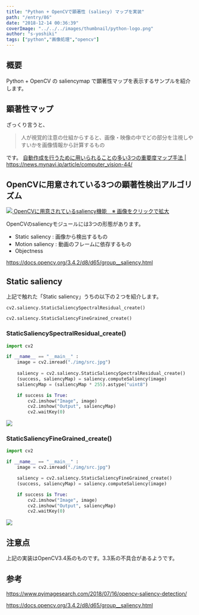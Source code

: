 ```yaml
---
title: "Python + OpenCVで顕著性 (saliecy) マップを実装"
path: "/entry/86"
date: "2018-12-14 00:36:39"
coverImage: "../../../images/thumbnail/python-logo.png"
author: "s-yoshiki"
tags: ["python","画像処理","opencv"]
---
```


## 概要

Python + OpenCV の saliencymap で顕著性マップを表示するサンプルを紹介します。

## 顕著性マップ

ざっくり言うと、
<blockquote>
人が視覚的注意の仕組からすると、画像・映像の中でどの部分を注視しやすいかを画像情報から計算するもの</blockquote>
です。
<a href="https://news.mynavi.jp/article/computer_vision-44/">自動作成を行うために用いられることの多い3つの重要度マップ手法 | https://news.mynavi.jp/article/computer_vision-44/</a>

## OpenCVに用意されている3つの顕著性検出アルゴリズム

<a href="https://docs.opencv.org/3.4.2/saliency.png">
<img src="https://docs.opencv.org/3.4.2/saliency.png">
OpenCVに用意されているsaliency機能　※ 画像をクリックで拡大</a>

OpenCVのsaliencyモジュールには3つの形態があります。
<ul>
 	<li>Static saliency : 画像から検出するもの</li>
 	<li>Motion saliency : 動画のフレームに依存するもの</li>
 	<li>Objectness</li>
</ul>
<a href="https://docs.opencv.org/3.4.2/d8/d65/group__saliency.html">https://docs.opencv.org/3.4.2/d8/d65/group__saliency.html</a>

## Static saliency

上記で触れた「Static saliency」うちの以下の２つを紹介します。

```
cv2.saliency.StaticSaliencySpectralResidual_create()
```

```
cv2.saliency.StaticSaliencyFineGrained_create()
```

### StaticSaliencySpectralResidual_create()

```py
import cv2

if __name__ == "__main__" :
    image = cv2.imread("./img/src.jpg")
    
    saliency = cv2.saliency.StaticSaliencySpectralResidual_create()
    (success, saliencyMap) = saliency.computeSaliency(image)
    saliencyMap = (saliencyMap * 255).astype("uint8")

    if success is True:
        cv2.imshow("Image", image)
        cv2.imshow("Output", saliencyMap)
        cv2.waitKey(0)

```

<img src="https://pbs.twimg.com/media/DuTndZgUwAAXdxt.jpg">

### StaticSaliencyFineGrained_create()

```py
import cv2

if __name__ == "__main__" :
    image = cv2.imread("./img/src.jpg")

    saliency = cv2.saliency.StaticSaliencyFineGrained_create()
    (success, saliencyMap) = saliency.computeSaliency(image)

    if success is True:
        cv2.imshow("Image", image)
        cv2.imshow("Output", saliencyMap)
        cv2.waitKey(0)

```

<img src="https://pbs.twimg.com/media/DuTn2_1V4AcyspK.jpg">

## 注意点

上記の実装はOpenCV3.4系のものです。3.3系の不具合があるようです。

## 参考

https://www.pyimagesearch.com/2018/07/16/opencv-saliency-detection/

https://docs.opencv.org/3.4.2/d8/d65/group__saliency.html